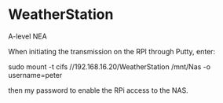 # WeatherStation
A-level NEA


When initiating the transmission on the RPI through Putty, enter:

sudo mount -t cifs //192.168.16.20/WeatherStation /mnt/Nas -o username=peter

then my password to enable the RPi access to the NAS.
